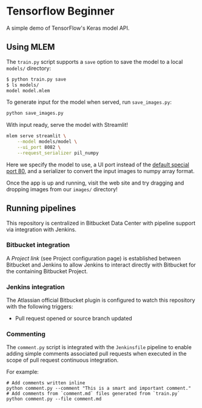 # Tensorflow Beginner

A simple demo of TensorFlow's Keras model API.

## Using MLEM

The `train.py` script supports a `save` option to save the model to a
local `models/` directory:

```sh
$ python train.py save
$ ls models/
model model.mlem
```

To generate input for the model when served, run `save_images.py`:

```sh
python save_images.py
```

With input ready, serve the model with Streamlit!

```sh
mlem serve streamlit \
    --model models/model \
    --ui_port 8082 \
    --request_serializer pil_numpy
```

Here we specify the model to use, a UI port instead of the
[default special port 80](https://mlem.ai/doc/user-guide/serving/streamlit#running-streamlit-model-server-from-code), and a
serializer to convert the input images to numpy array format.

Once the app is up and running, visit the web site and try dragging
and dropping images from our `images/` directory!

## Running pipelines

This repository is centralized in Bitbucket Data Center with pipeline
support via integration with Jenkins.

### Bitbucket integration

A *Project link* (see Project configuration page) is established between
Bitbucket and Jenkins to allow Jenkins to interact directly with Bitbucket
for the containing Bitbucket Project.

### Jenkins integration

The Atlassian official Bitbucket plugin is configured to watch this repository
with the following triggers:

* Pull request opened or source branch updated

### Commenting

The `comment.py` script is integrated with the `Jenkinsfile` pipeline to
enable adding simple comments associated pull requests when executed in the
scope of pull request continuous integration.

For example:

```shell
# Add comments written inline
python comment.py --comment "This is a smart and important comment."
# Add comments from `comment.md` files generated from `train.py`
python comment.py --file comment.md
```
